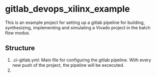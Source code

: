# gitlab_devops_xilinx_example
This is an example project for setting up a gitlab pipeline for building, synthesizing, implementing and simulating a Vivado project in the batch flow modus.

## Structure
1. .ci-gitlab.yml: Main file for configuring the gitlab pipeline. With every new push of the project, the pipeline will be excecuted.
2. 
